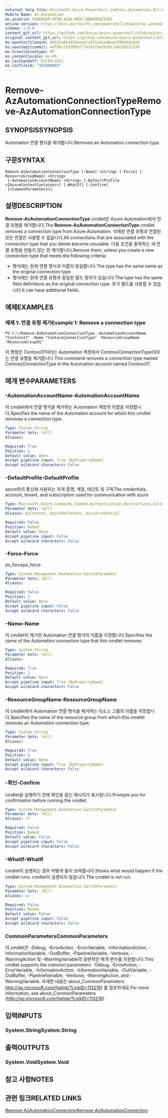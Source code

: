```yaml
---
external help file: Microsoft.Azure.PowerShell.Cmdlets.Automation.dll-Help.xml
Module Name: Az.Automation
ms.assetid: 92B69069-0F98-428A-B05C-BBA09EBC0381
online version: https://docs.microsoft.com/powershell/module/az.automation/remove-azautomationconnectiontype
schema: 2.0.0
content_git_url: https://github.com/Azure/azure-powershell/blob/master/src/Automation/Automation/help/Remove-AzAutomationConnectionType.md
original_content_git_url: https://github.com/Azure/azure-powershell/blob/master/src/Automation/Automation/help/Remove-AzAutomationConnectionType.md
ms.openlocfilehash: 4d153a05ad245eeece671adced6aa2f8029dc9a2
ms.sourcegitcommit: 4dfb0cc533b83f77afdcfbe2618c1e6c8d221330
ms.translationtype: MT
ms.contentlocale: ko-KR
ms.lasthandoff: 03/04/2021
ms.locfileid: "102009963"
---
```

# <span data-ttu-id="1e0c2-101">Remove-AzAutomationConnectionType</span><span class="sxs-lookup"><span data-stu-id="1e0c2-101">Remove-AzAutomationConnectionType</span></span>

## <span data-ttu-id="1e0c2-102">SYNOPSIS</span><span class="sxs-lookup"><span data-stu-id="1e0c2-102">SYNOPSIS</span></span>
<span data-ttu-id="1e0c2-103">Automation 연결 형식을 제거합니다.</span><span class="sxs-lookup"><span data-stu-id="1e0c2-103">Removes an Automation connection type.</span></span>

## <span data-ttu-id="1e0c2-104">구문</span><span class="sxs-lookup"><span data-stu-id="1e0c2-104">SYNTAX</span></span>

```
Remove-AzAutomationConnectionType [-Name] <String> [-Force] [-ResourceGroupName] <String>
 [-AutomationAccountName] <String> [-DefaultProfile <IAzureContextContainer>] [-WhatIf] [-Confirm]
 [<CommonParameters>]
```

## <span data-ttu-id="1e0c2-105">설명</span><span class="sxs-lookup"><span data-stu-id="1e0c2-105">DESCRIPTION</span></span>
<span data-ttu-id="1e0c2-106">**Remove-AzAutomationConnectionType** cmdlet은 Azure Automation에서 연결 유형을 제거합니다.</span><span class="sxs-lookup"><span data-stu-id="1e0c2-106">The **Remove-AzAutomationConnectionType** cmdlet removes a connection type from Azure Automation.</span></span>
<span data-ttu-id="1e0c2-107">삭제한 연결 유형과 연결된 모든 연결은 사용할 수 없습니다.</span><span class="sxs-lookup"><span data-stu-id="1e0c2-107">All connections that are associated with the connection type that you delete become unusable.</span></span>
<span data-ttu-id="1e0c2-108">다음 조건을 충족하는 새 연결 유형을 만들지 않는 한 제거합니다.</span><span class="sxs-lookup"><span data-stu-id="1e0c2-108">Remove them, unless you create a new connection type that meets the following criteria:</span></span> 
- <span data-ttu-id="1e0c2-109">형식에는 원래 연결 형식과 이름이 동일합니다.</span><span class="sxs-lookup"><span data-stu-id="1e0c2-109">The type has the same name as the original connection type.</span></span> 
- <span data-ttu-id="1e0c2-110">형식에는 원래 연결 유형과 동일한 필드 정의가 있습니다.</span><span class="sxs-lookup"><span data-stu-id="1e0c2-110">The type has the same field definitions as the original connection type.</span></span>
<span data-ttu-id="1e0c2-111">추가 필드를 사용할 수 있습니다.</span><span class="sxs-lookup"><span data-stu-id="1e0c2-111">It can have additional fields.</span></span>

## <span data-ttu-id="1e0c2-112">예제</span><span class="sxs-lookup"><span data-stu-id="1e0c2-112">EXAMPLES</span></span>

### <span data-ttu-id="1e0c2-113">예제 1: 연결 유형 제거</span><span class="sxs-lookup"><span data-stu-id="1e0c2-113">Example 1: Remove a connection type</span></span>
```
PS C:\>Remove-AzAutomationConnectionType -AutomationAccountName "Contoso17" -Name "ContosoConnectionType" -ResourceGroupName "ResourceGroup01"
```

<span data-ttu-id="1e0c2-114">이 명령은 Contoso17이라는 Automation 계정에서 ContosoConnectionType이라는 연결 유형을 제거합니다.</span><span class="sxs-lookup"><span data-stu-id="1e0c2-114">This command removes a connection type named ContosoConnectionType in the Automation account named Contoso17.</span></span>

## <span data-ttu-id="1e0c2-115">매개 변수</span><span class="sxs-lookup"><span data-stu-id="1e0c2-115">PARAMETERS</span></span>

### <span data-ttu-id="1e0c2-116">-AutomationAccountName</span><span class="sxs-lookup"><span data-stu-id="1e0c2-116">-AutomationAccountName</span></span>
<span data-ttu-id="1e0c2-117">이 cmdlet에서 연결 형식을 제거하는 Automation 계정의 이름을 지정합니다.</span><span class="sxs-lookup"><span data-stu-id="1e0c2-117">Specifies the name of the Automation account for which this cmdlet removes a connection type.</span></span>

```yaml
Type: System.String
Parameter Sets: (All)
Aliases:

Required: True
Position: 1
Default value: None
Accept pipeline input: True (ByPropertyName)
Accept wildcard characters: False
```

### <span data-ttu-id="1e0c2-118">-DefaultProfile</span><span class="sxs-lookup"><span data-stu-id="1e0c2-118">-DefaultProfile</span></span>
<span data-ttu-id="1e0c2-119">azure와의 통신에 사용되는 자격 증명, 계정, 테넌트 및 구독</span><span class="sxs-lookup"><span data-stu-id="1e0c2-119">The credentials, account, tenant, and subscription used for communication with azure</span></span>

```yaml
Type: Microsoft.Azure.Commands.Common.Authentication.Abstractions.Core.IAzureContextContainer
Parameter Sets: (All)
Aliases: AzContext, AzureRmContext, AzureCredential

Required: False
Position: Named
Default value: None
Accept pipeline input: False
Accept wildcard characters: False
```

### <span data-ttu-id="1e0c2-120">-Force</span><span class="sxs-lookup"><span data-stu-id="1e0c2-120">-Force</span></span>
<span data-ttu-id="1e0c2-121">ps_force</span><span class="sxs-lookup"><span data-stu-id="1e0c2-121">ps_force</span></span>

```yaml
Type: System.Management.Automation.SwitchParameter
Parameter Sets: (All)
Aliases:

Required: False
Position: 3
Default value: None
Accept pipeline input: False
Accept wildcard characters: False
```

### <span data-ttu-id="1e0c2-122">-Name</span><span class="sxs-lookup"><span data-stu-id="1e0c2-122">-Name</span></span>
<span data-ttu-id="1e0c2-123">이 cmdlet이 제거한 Automation 연결 형식의 이름을 지정합니다.</span><span class="sxs-lookup"><span data-stu-id="1e0c2-123">Specifies the name of the Automation connection type that this cmdlet removes.</span></span>

```yaml
Type: System.String
Parameter Sets: (All)
Aliases:

Required: True
Position: 2
Default value: None
Accept pipeline input: True (ByPropertyName)
Accept wildcard characters: False
```

### <span data-ttu-id="1e0c2-124">-ResourceGroupName</span><span class="sxs-lookup"><span data-stu-id="1e0c2-124">-ResourceGroupName</span></span>
<span data-ttu-id="1e0c2-125">이 cmdlet에서 Automation 연결 형식을 제거하는 리소스 그룹의 이름을 지정합니다.</span><span class="sxs-lookup"><span data-stu-id="1e0c2-125">Specifies the name of the resource group from which this cmdlet removes an Automation connection type.</span></span>

```yaml
Type: System.String
Parameter Sets: (All)
Aliases:

Required: True
Position: 0
Default value: None
Accept pipeline input: True (ByPropertyName)
Accept wildcard characters: False
```

### <span data-ttu-id="1e0c2-126">-확인</span><span class="sxs-lookup"><span data-stu-id="1e0c2-126">-Confirm</span></span>
<span data-ttu-id="1e0c2-127">cmdlet을 실행하기 전에 확인을 묻는 메시지가 표시됩니다.</span><span class="sxs-lookup"><span data-stu-id="1e0c2-127">Prompts you for confirmation before running the cmdlet.</span></span>

```yaml
Type: System.Management.Automation.SwitchParameter
Parameter Sets: (All)
Aliases: cf

Required: False
Position: Named
Default value: False
Accept pipeline input: False
Accept wildcard characters: False
```

### <span data-ttu-id="1e0c2-128">-WhatIf</span><span class="sxs-lookup"><span data-stu-id="1e0c2-128">-WhatIf</span></span>
<span data-ttu-id="1e0c2-129">cmdlet이 실행되는 경우 어떻게 될지 보여줍니다.</span><span class="sxs-lookup"><span data-stu-id="1e0c2-129">Shows what would happen if the cmdlet runs.</span></span>
<span data-ttu-id="1e0c2-130">cmdlet이 실행되지 않습니다.</span><span class="sxs-lookup"><span data-stu-id="1e0c2-130">The cmdlet is not run.</span></span>

```yaml
Type: System.Management.Automation.SwitchParameter
Parameter Sets: (All)
Aliases: wi

Required: False
Position: Named
Default value: False
Accept pipeline input: False
Accept wildcard characters: False
```

### <span data-ttu-id="1e0c2-131">CommonParameters</span><span class="sxs-lookup"><span data-stu-id="1e0c2-131">CommonParameters</span></span>
<span data-ttu-id="1e0c2-132">이 cmdlet은 -Debug, -ErrorAction, -ErrorVariable, -InformationAction, -InformationVariable, -OutBuffer, -PipelineVariable, -Verbose, -WarningAction 및 -WarningVariable의 일반적인 매개 변수를 지원합니다.</span><span class="sxs-lookup"><span data-stu-id="1e0c2-132">This cmdlet supports the common parameters: -Debug, -ErrorAction, -ErrorVariable, -InformationAction, -InformationVariable, -OutVariable, -OutBuffer, -PipelineVariable, -Verbose, -WarningAction, and -WarningVariable.</span></span> <span data-ttu-id="1e0c2-133">자세한 내용은 about_CommonParameters http://go.microsoft.com/fwlink/?LinkID=113216) 를 참조하세요.</span><span class="sxs-lookup"><span data-stu-id="1e0c2-133">For more information, see about_CommonParameters (http://go.microsoft.com/fwlink/?LinkID=113216).</span></span>

## <span data-ttu-id="1e0c2-134">입력</span><span class="sxs-lookup"><span data-stu-id="1e0c2-134">INPUTS</span></span>

### <span data-ttu-id="1e0c2-135">System.String</span><span class="sxs-lookup"><span data-stu-id="1e0c2-135">System.String</span></span>

## <span data-ttu-id="1e0c2-136">출력</span><span class="sxs-lookup"><span data-stu-id="1e0c2-136">OUTPUTS</span></span>

### <span data-ttu-id="1e0c2-137">System.Void</span><span class="sxs-lookup"><span data-stu-id="1e0c2-137">System.Void</span></span>

## <span data-ttu-id="1e0c2-138">참고 사항</span><span class="sxs-lookup"><span data-stu-id="1e0c2-138">NOTES</span></span>

## <span data-ttu-id="1e0c2-139">관련 링크</span><span class="sxs-lookup"><span data-stu-id="1e0c2-139">RELATED LINKS</span></span>

[<span data-ttu-id="1e0c2-140">Remove-AzAutomationConnection</span><span class="sxs-lookup"><span data-stu-id="1e0c2-140">Remove-AzAutomationConnection</span></span>](./Remove-AzAutomationConnection.md)


